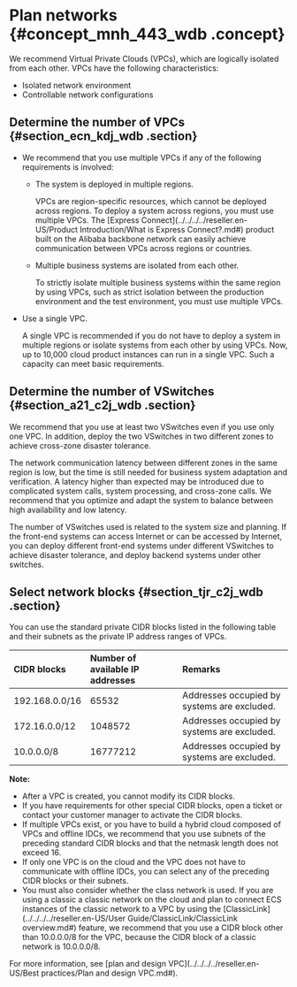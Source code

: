 # Plan networks {#concept_mnh_443_wdb .concept}

We recommend Virtual Private Clouds \(VPCs\), which are logically isolated from each other. VPCs have the following characteristics:

-   Isolated network environment
-   Controllable network configurations

## Determine the number of VPCs {#section_ecn_kdj_wdb .section}

-   We recommend that you use multiple VPCs if any of the following requirements is involved:

    -   The system is deployed in multiple regions.

        VPCs are region-specific resources, which cannot be deployed across regions. To deploy a system across regions, you must use multiple VPCs. The [Express Connect](../../../../reseller.en-US/Product Introduction/What is Express Connect?.md#) product built on the Alibaba backbone network can easily achieve communication between VPCs across regions or countries.

    -   Multiple business systems are isolated from each other.

        To strictly isolate multiple business systems within the same region by using VPCs, such as strict isolation between the production environment and the test environment, you must use multiple VPCs.

-   Use a single VPC.

    A single VPC is recommended if you do not have to deploy a system in multiple regions or isolate systems from each other by using VPCs. Now, up to 10,000 cloud product instances can run in a single VPC. Such a capacity can meet basic requirements.


## Determine the number of VSwitches {#section_a21_c2j_wdb .section}

We recommend that you use at least two VSwitches even if you use only one VPC. In addition, deploy the two VSwitches in two different zones to achieve cross-zone disaster tolerance.

The network communication latency between different zones in the same region is low, but the time is still needed for business system adaptation and verification. A latency higher than expected may be introduced due to complicated system calls, system processing, and cross-zone calls. We recommend that you optimize and adapt the system to balance between high availability and low latency.

The number of VSwitches used is related to the system size and planning. If the front-end systems can access Internet or can be accessed by Internet, you can deploy different front-end systems under different VSwitches to achieve disaster tolerance, and deploy backend systems under other switches.

## Select network blocks {#section_tjr_c2j_wdb .section}

You can use the standard private CIDR blocks listed in the following table and their subnets as the private IP address ranges of VPCs.

|CIDR blocks|Number of available IP addresses|Remarks|
|:----------|:-------------------------------|:------|
|192.168.0.0/16|65532|Addresses occupied by systems are excluded.|
|172.16.0.0/12|1048572|Addresses occupied by systems are excluded.|
|10.0.0.0/8|16777212|Addresses occupied by systems are excluded.|

**Note:** 

-   After a VPC is created, you cannot modify its CIDR blocks.
-   If you have requirements for other special CIDR blocks, open a ticket or contact your customer manager to activate the CIDR blocks.
-   If multiple VPCs exist, or you have to build a hybrid cloud composed of VPCs and offline IDCs, we recommend that you use subnets of the preceding standard CIDR blocks and that the netmask length does not exceed 16.
-   If only one VPC is on the cloud and the VPC does not have to communicate with offline IDCs, you can select any of the preceding CIDR blocks or their subnets.
-   You must also consider whether the class network is used. If you are using a classic a classic network on the cloud and plan to connect ECS instances of the classic network to a VPC by using the [ClassicLink](../../../../reseller.en-US/User Guide/ClassicLink/ClassicLink overview.md#) feature, we recommend that you use a CIDR block other than 10.0.0.0/8 for the VPC, because the CIDR block of a classic network is 10.0.0.0/8.

For more information, see [plan and design VPC](../../../../reseller.en-US/Best practices/Plan and design VPC.md#).

